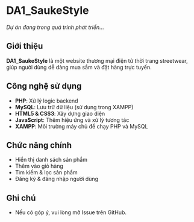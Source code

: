 # DA1_SaukeStyle  

*Dự án đang trong quá trình phát triển...*  

## Giới thiệu  
**DA1_SaukeStyle** là một website thương mại điện tử thời trang streetwear, giúp người dùng dễ dàng mua sắm và đặt hàng trực tuyến.  

## Công nghệ sử dụng  
- **PHP**: Xử lý logic backend  
- **MySQL**: Lưu trữ dữ liệu (sử dụng trong XAMPP)  
- **HTML5 & CSS3**: Xây dựng giao diện  
- **JavaScript**: Thêm hiệu ứng và xử lý tương tác  
- **XAMPP**: Môi trường máy chủ để chạy PHP và MySQL
  
## Chức năng chính
- Hiển thị danh sách sản phẩm
- Thêm vào giỏ hàng
- Tìm kiếm & lọc sản phẩm
- Đăng ký & đăng nhập người dùng
  
## Ghi chú
- Nếu có góp ý, vui lòng mở Issue trên GitHub.


